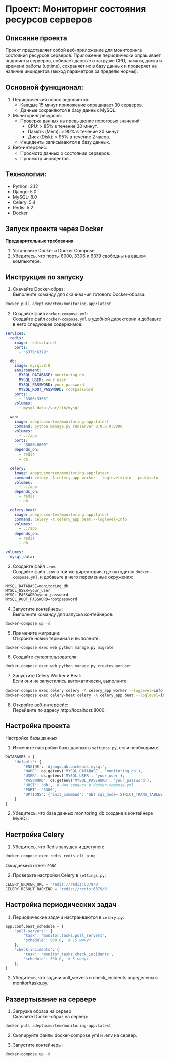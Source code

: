 # Проект: Мониторинг состояния ресурсов серверов
## Описание проекта
Проект представляет собой веб-приложение для мониторинга состояния ресурсов серверов. Приложение периодически опрашивает эндпоинты серверов, собирает данные о загрузке CPU, памяти, диска и времени работы (uptime), сохраняет их в базу данных и проверяет на наличие инцидентов (выход параметров за пределы нормы).  

## Основной функционал:  
1. Периодический опрос эндпоинтов:  
    - Каждые 15 минут приложение опрашивает 30 серверов.
    - Данные сохраняются в базу данных MySQL.
2. Мониторинг ресурсов:  
    - Проверка данных на превышение пороговых значений:
        - CPU: > 85% в течение 30 минут.
        - Память (Mem): > 90% в течение 30 минут.
        - Диск (Disk): > 95% в течение 2 часов.
    - Инциденты записываются в базу данных.
3. Веб-интерфейс:  
    - Просмотр данных о состоянии серверов.
    - Просмотр инцидентов.  

## Технологии:  
- Python: 3.12
- Django: 5.0
- MySQL: 8.0
- Celery: 5.4
- Redis: 5.2
- Docker

## Запуск проекта через Docker  
**Предварительные требования**  
1. Установите Docker и Docker Compose.  
2. Убедитесь, что порты 8000, 3306 и 6379 свободны на вашем компьютере.  

## Инструкция по запуску
1. Скачайте Docker-образ:  
Выполните команду для скачивания готового Docker-образа:  

```bash
docker pull adeptusmortem/monitoring-app:latest
```

2. Создайте файл `docker-compose.yml`:  
Создайте файл `docker-compose.yml` в удобной директории и добавьте в него следующее содержимое:  

```yaml
services:
  redis:
    image: redis:latest
    ports:
      - "6379:6379"

  db:
    image: mysql:8.0
    environment:
      MYSQL_DATABASE: monitoring_db
      MYSQL_USER: your_user
      MYSQL_PASSWORD: your_password
      MYSQL_ROOT_PASSWORD: rootpassword
    ports:
      - "3306:3306"
    volumes:
      - mysql_data:/var/lib/mysql

  web:
    image: adeptusmortem/monitoring-app:latest
    command: python manage.py runserver 0.0.0.0:8000
    volumes:
      - .:/app
    ports:
      - "8000:8000"
    depends_on:
      - redis
      - db

  celery:
    image: adeptusmortem/monitoring-app:latest
    command: celery -A celery_app worker --loglevel=info --pool=solo
    volumes:
      - .:/app
    depends_on:
      - redis
      - db

  celery-beat:
    image: adeptusmortem/monitoring-app:latest
    command: celery -A celery_app beat --loglevel=info
    volumes:
      - .:/app
    depends_on:
      - redis
      - db

volumes:
  mysql_data:
```

3. Создайте файл `.env`:  
Создайте файл `.env` в той же директории, где находится `docker-compose.yml`, и добавьте в него переменные окружения:  

```env
MYSQL_DATABASE=monitoring_db
MYSQL_USER=your_user
MYSQL_PASSWORD=your_password
MYSQL_ROOT_PASSWORD=rootpassword
```

4. Запустите контейнеры:  
Выполните команду для запуска контейнеров:  

```bash
docker-compose up -d
```

5. Примените миграции:  
Откройте новый терминал и выполните:  

```bash
docker-compose exec web python manage.py migrate
```

6. Создайте суперпользователя:  

```bash
docker-compose exec web python manage.py createsuperuser
```

7. Запустите Celery Worker и Beat:  
Если они не запустились автоматически, выполните:  

```bash
docker-compose exec celery celery -A celery_app worker --loglevel=info --pool=solo
docker-compose exec celery-beat celery -A celery_app beat --loglevel=info
```

8. Откройте веб-интерфейс:  
Перейдите по адресу http://localhost:8000.  

## Настройка проекта
Настройка базы данных  
1. Измените настройки базы данных в `settings.py`, если необходимо:  

```python
DATABASES = {
    'default': {
        'ENGINE': 'django.db.backends.mysql',
        'NAME': os.getenv('MYSQL_DATABASE', 'monitoring_db'),
        'USER': os.getenv('MYSQL_USER', 'your_user'),
        'PASSWORD': os.getenv('MYSQL_PASSWORD', 'your_password'),
        'HOST': 'db',  # Имя сервиса в docker-compose.yml
        'PORT': '3306',
        'OPTIONS': {'init_command': "SET sql_mode='STRICT_TRANS_TABLES'"},
    }
}
```

2. Убедитесь, что база данных monitoring_db создана в контейнере MySQL.  

## Настройка Celery  
1. Убедитесь, что Redis запущен и доступен:  

```bash
docker-compose exec redis redis-cli ping
```
Ожидаемый ответ: `PONG`.  

2. Проверьте настройки Celery в `settings.py`:  

```python
CELERY_BROKER_URL = 'redis://redis:6379/0'
CELERY_RESULT_BACKEND = 'redis://redis:6379/0'
```

## Настройка периодических задач  
1. Периодические задачи настраиваются в `celery.py`:  

```python
app.conf.beat_schedule = {
    'poll-servers': {
        'task': 'monitor.tasks.poll_servers',
        'schedule': 900.0,  # 15 минут
    },
    'check-incidents': {
        'task': 'monitor.tasks.check_incidents',
        'schedule': 300.0,  # 5 минут
    },
}
```

2. Убедитесь, что задачи poll_servers и check_incidents определены в monitor/tasks.py.  

## Развертывание на сервере  
1. Загрузка образа на сервер  
Скачайте Docker-образ на сервер:  

```bash
docker pull adeptusmortem/monitoring-app:latest
```

2. Скопируйте файлы docker-compose.yml и .env на сервер.  

3. Запустите контейнеры:  

```bash
docker-compose up -d
```